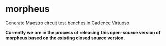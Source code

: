 # morpheus
Generate Maestro circuit test benches in Cadence Virtuoso

**Currently we are in the process of releasing this open-source version of morpheus based on the existing closed source version.**

